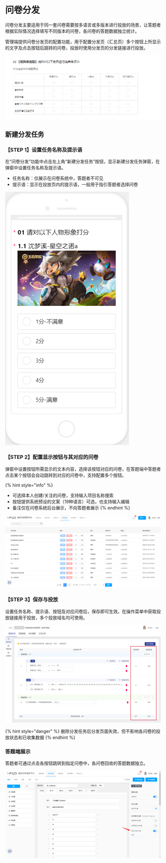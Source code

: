 # 问卷分发

问卷分发主要适用于同一套问卷需要按多语言或多版本进行投放的场景，让答题者根据实际情况选择填写不同版本的问卷，各问卷的答题数据独立统计。

管理端提供问卷分发页的配置功能，用于配置分发页（汇总页）多个按钮上所显示的文字及点击按钮后跳转的问卷，投放时使用分发页的分发链接进行投放。

![&#x95EE;&#x5377;&#x5206;&#x53D1;-&#x7B54;&#x9898;&#x7AEF;](../.gitbook/assets/image%20%28402%29.png)

## 新建分发任务

### 【STEP 1】设置任务名称及提示语

在“问卷分发”功能中点击左上角“新建分发任务”按钮，显示新建分发任务弹窗，在弹窗中设置任务名称及提示语。

* 任务名称：仅展示在问卷系统中，答题者不可见
* 提示语：显示在投放页内的提示语，一般用于指引答题者选择问卷

![&#x8BBE;&#x7F6E;&#x4EFB;&#x52A1;&#x540D;&#x79F0;&#x53CA;&#x63D0;&#x793A;&#x8BED;](../.gitbook/assets/image%20%28121%29.png)

### 【STEP 2】配置显示按钮与其对应的问卷

弹窗中设置按钮所需显示的文本内容，选择该按钮对应的问卷，在答题端中答题者点击某个按钮会自动跳转到对应的问卷中，支持配置多个按钮。

{% hint style="info" %}
* 可选择本人创建/关注的问卷，支持输入项目名称搜索
* 按钮提供系统预设的文案（19种语言）可选，也支持输入编辑
* 备注仅在问卷系统后台展示，不向答题者展示
{% endhint %}

![&#x914D;&#x7F6E;&#x5206;&#x53D1;&#x6309;&#x94AE;](../.gitbook/assets/image%20%28217%29.png)

### 【STEP 3】保存与投放

设置任务名称、提示语、按钮及对应问卷后，保存即可生效。在操作菜单中获取投放链接用于投放，多个投放域名均可使用。

![](../.gitbook/assets/image%20%28417%29.png)

{% hint style="danger" %}
删除分发任务后分发页面失效，但不影响各问卷的投放状态和已收集数据
{% endhint %}

### 答题端展示

答题者可通过点击各按钮跳转到指定问卷中，各问卷回收的答题数据独立。

![](../.gitbook/assets/image%20%28248%29.png)








